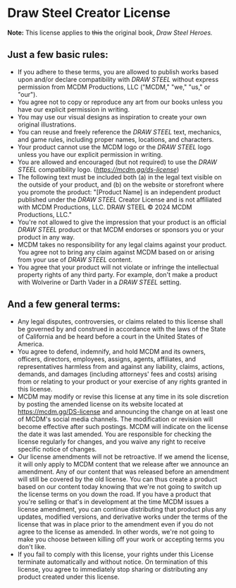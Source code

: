 # Draw Steel Creator License

**Note:** This license applies to ~~this~~ the original book, *Draw Steel Heroes.*

## Just a few basic rules:

- If you adhere to these terms, you are allowed to publish works based upon and/or declare compatibility with *DRAW STEEL* without express permission from MCDM Productions, LLC ("MCDM," "we," "us," or "our").
- You agree not to copy or reproduce any art from our books unless you have our explicit permission in writing.
- You may use our visual designs as inspiration to create your own original illustrations.
- You can reuse and freely reference the *DRAW STEEL* text, mechanics, and game rules, including proper names, locations, and characters.
- Your product cannot use the MCDM logo or the *DRAW STEEL* logo unless you have our explicit permission in writing.
- You are allowed and encouraged (but not required) to use the *DRAW STEEL* compatibility logo. (*<https://mcdm.gg/ds-license>*)
- The following text must be included both (a) in the legal text visible on the outside of your product, and (b) on the website or storefront where you promote the product: "[Product Name] is an independent product published under the *DRAW STEEL* Creator License and is not affiliated with MCDM Productions, LLC. DRAW STEEL © 2024 MCDM Productions, LLC."
- You're not allowed to give the impression that your product is an official *DRAW STEEL* product or that MCDM endorses or sponsors you or your product in any way.
- MCDM takes no responsibility for any legal claims against your product. You agree not to bring any claim against MCDM based on or arising from your use of *DRAW STEEL* content.
- You agree that your product will not violate or infringe the intellectual property rights of any third party. For example, don't make a product with Wolverine or Darth Vader in a *DRAW STEEL* setting.

## And a few general terms:

- Any legal disputes, controversies, or claims related to this license shall be governed by and construed in accordance with the laws of the State of California and be heard before a court in the United States of America.
- You agree to defend, indemnify, and hold MCDM and its owners, officers, directors, employees, assigns, agents, affiliates, and representatives harmless from and against any liability, claims, actions, demands, and damages (including attorneys' fees and costs) arising from or relating to your product or your exercise of any rights granted in this license.
- MCDM may modify or revise this license at any time in its sole discretion by posting the amended license on its website located at https://mcdm.gg/DS-license and announcing the change on at least one of MCDM's social media channels. The modification or revision will become effective after such postings. MCDM will indicate on the license the date it was last amended. You are responsible for checking the license regularly for changes, and you waive any right to receive specific notice of changes.
- Our license amendments will not be retroactive. If we amend the license, it will only apply to MCDM content that we release after we announce an amendment. Any of our content that was released before an amendment will still be covered by the old license. You can thus create a product based on our content today knowing that we're not going to switch up the license terms on you down the road. If you have a product that you're selling or that's in development at the time MCDM issues a license amendment, you can continue distributing that product plus any updates, modified versions, and derivative works under the terms of the license that was in place prior to the amendment even if you do not agree to the license as amended. In other words, we're not going to make you choose between killing off your work or accepting terms you don't like.
- If you fail to comply with this license, your rights under this License terminate automatically and without notice. On termination of this license, you agree to immediately stop sharing or distributing any product created under this license.
